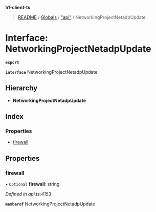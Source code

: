 **h1-client-ts**

> [README](../README.md) / [Globals](../globals.md) / ["api"](../modules/_api_.md) / NetworkingProjectNetadpUpdate

# Interface: NetworkingProjectNetadpUpdate

**`export`** 

**`interface`** NetworkingProjectNetadpUpdate

## Hierarchy

* **NetworkingProjectNetadpUpdate**

## Index

### Properties

* [firewall](_api_.networkingprojectnetadpupdate.md#firewall)

## Properties

### firewall

• `Optional` **firewall**: string

*Defined in api.ts:4153*

**`memberof`** NetworkingProjectNetadpUpdate
